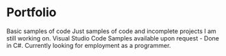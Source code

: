 # Portfolio
Basic samples of code
Just samples of code and incomplete projects I am still working on.
Visual Studio Code Samples available upon request - Done in C#.
Currently looking for employment as a programmer.
